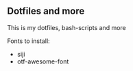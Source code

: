 ## Dotfiles and more

This is my dotfiles, bash-scripts and more

Fonts to install:
- siji
- otf-awesome-font
